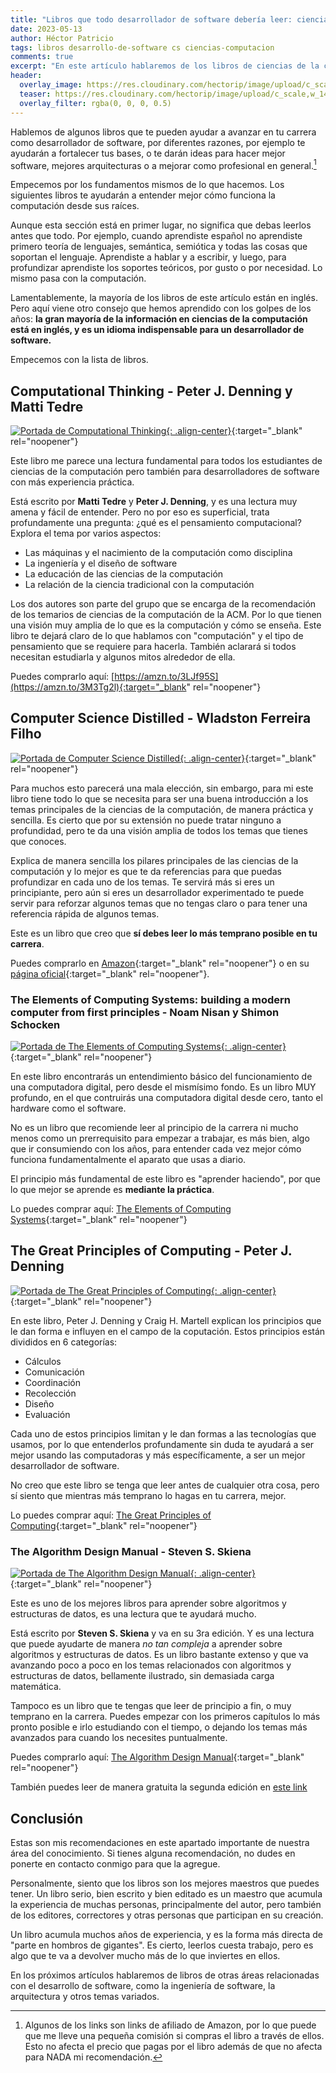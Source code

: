 ```yaml
---
title: "Libros que todo desarrollador de software debería leer: ciencias de la computación"
date: 2023-05-13
author: Héctor Patricio
tags: libros desarrollo-de-software cs ciencias-computacion
comments: true
excerpt: "En este artículo hablaremos de los libros de ciencias de la computación fundamentales avanzar en tu carrera y cada vez hacer mejor tu trabajo."
header:
  overlay_image: https://res.cloudinary.com/hectorip/image/upload/c_scale,w_1400/v1683466921/libros_buqwhb.jpg
  teaser: https://res.cloudinary.com/hectorip/image/upload/c_scale,w_1400/v1683466921/libros_buqwhb.jpg
  overlay_filter: rgba(0, 0, 0, 0.5)
---
```


Hablemos de algunos libros que te pueden ayudar a avanzar en tu carrera como desarrollador de software, por diferentes razones, por ejemplo te ayudarán a fortalecer tus bases, o te darán ideas para hacer mejor software, mejores arquitecturas o a mejorar como profesional en general.[^1]

Empecemos por los fundamentos mismos de lo que hacemos. Los siguientes libros te ayudarán a entender mejor cómo  funciona la computación desde sus raíces.

Aunque esta sección está en primer lugar, no significa que debas leerlos antes que todo. Por ejemplo, cuando aprendiste español no aprendiste primero teoría de lenguajes, semántica, semiótica y todas las cosas que soportan el lenguaje. Aprendiste a hablar y a escribir, y luego, para profundizar aprendiste los soportes teóricos, por gusto o por necesidad. Lo mismo pasa con la computación.

Lamentablemente, la mayoría de los libros de este artículo están en inglés. Pero aquí viene otro consejo que hemos aprendido con los golpes de los años: **la gran mayoría de la información en ciencias de la computación está en inglés, y es un idioma indispensable para un desarrollador de software.**

Empecemos con la lista de libros.

## Computational Thinking - Peter J. Denning y Matti Tedre

[![Portada de Computational Thinking](https://res.cloudinary.com/hectorip/image/upload/c_scale,w_350/v1683954800/content_ylyx0g.png){: .align-center}](https://mitpress.mit.edu/9780262536561/computational-thinking/){:target="_blank" rel="noopener"}

Este libro me parece una lectura fundamental para todos los estudiantes de ciencias de la computación pero también para desarrolladores de software con más experiencia práctica.

Está escrito por **Matti Tedre** y **Peter J. Denning**, y es una lectura muy amena y fácil de entender. Pero no por eso es superficial, trata profundamente una pregunta: ¿qué es el pensamiento computacional? Explora el tema por varios aspectos:

- Las máquinas y el nacimiento de la computación como disciplina
- La ingeniería y el diseño de software
- La educación de las ciencias de la computación
- La relación de la ciencia tradicional con la computación

Los dos autores son parte del grupo que se encarga de la recomendación de los temarios de ciencias de la computación de la ACM. Por lo que tienen una visión muy amplia de lo que es la computación y cómo se enseña. Este libro te dejará claro de lo que hablamos con "computación" y el tipo de pensamiento que se requiere para hacerla. También aclarará si todos necesitan estudiarla y algunos mitos alrededor de ella.

Puedes comprarlo aquí: [https://amzn.to/3LJf95S](https://amzn.to/3M3Tg2l){:target="_blank" rel="noopener"}

## Computer Science Distilled - Wladston Ferreira Filho

[![Portada de Computer Science Distilled](https://res.cloudinary.com/hectorip/image/upload/c_scale,w_350/v1683955925/book_ipakcs.jpg){: .align-center}](https://code.energy/computer-science-distilled/){:target="_blank" rel="noopener"}

Para muchos esto parecerá una mala elección, sin embargo, para mi este libro tiene todo lo que se necesita para ser una buena introducción a los temas principales de la ciencias de la computación, de manera práctica y sencilla. Es cierto que por su extensión no puede tratar ninguno a profundidad, pero te da una visión amplia de todos los temas que tienes que conoces.

Explica de manera sencilla los pilares principales de las ciencias de la computación y lo mejor es que te da referencias para que puedas profundizar en cada uno de los temas. Te servirá más si eres un principiante, pero aún si eres un desarrollador experimentado te puede servir para reforzar algunos temas que no tengas claro o para tener una referencia rápida de algunos temas.

Este es un libro que creo que **sí debes leer lo más temprano posible en tu carrera**.

Puedes comprarlo en [Amazon](https://amzn.to/3nZVHKb){:target="_blank" rel="noopener"} o en su [página oficial](https://code.energy/computer-science-distilled/){:target="_blank" rel="noopener"}.

### The Elements of Computing Systems: building a modern computer from first principles - Noam Nisan y Shimon Schocken

[![Portada de The Elements of Computing Systems](https://res.cloudinary.com/hectorip/image/upload/c_scale,w_350/v1683954809/Screen_Shot_2023-05-12_at_8.38.27_nzachg.png){: .align-center}](https://www.nand2tetris.org/book){:target="_blank" rel="noopener"}

En este libro encontrarás un entendimiento básico del funcionamiento de una computadora digital, pero desde el mismísimo fondo. Es un libro MUY profundo, en el que contruirás una computadora digital desde cero, tanto el hardware como el software.

No es un libro que recomiende leer al principio de la carrera ni mucho menos como un prerrequisito para empezar a trabajar, es más bien, algo que ir consumiendo con los años, para entender cada vez mejor cómo funciona fundamentalmente el aparato que usas a diario.

El principio más fundamental de este libro es "aprender haciendo", por que lo que mejor se aprende es **mediante la práctica**.

Lo puedes comprar aquí: [The Elements of Computing Systems](https://amzn.to/3nXJvJR){:target="_blank" rel="noopener"}

## The Great Principles of Computing - Peter J. Denning

[![Portada de The Great Principles of Computing](https://res.cloudinary.com/hectorip/image/upload/c_scale,w_350/v1684031325/great_principles_i5btll.jpg){: .align-center}](https://amzn.to/3O8gk1u){:target="_blank" rel="noopener"}

En este libro, Peter J. Denning y Craig H. Martell explican los principios que le dan forma e influyen en el campo de la coputación. Estos principios están divididos en 6 categorías:

- Cálculos
- Comunicación
- Coordinación
- Recolección
- Diseño
- Evaluación

Cada uno de estos principios limitan y le dan formas a las tecnologías que usamos, por lo que entenderlos profundamente sin duda te ayudará a ser mejor usando las computadoras y más específicamente, a ser un mejor desarrollador de software.

No creo que este libro se tenga que leer antes de cualquier otra cosa, pero sí siento que mientras más temprano lo hagas en tu carrera, mejor.

Lo puedes comprar aquí: [The Great Principles of Computing](https://amzn.to/3O8gk1u){:target="_blank" rel="noopener"}
### The Algorithm Design Manual - Steven S. Skiena

[![Portada de The Algorithm Design Manual](https://res.cloudinary.com/hectorip/image/upload/c_scale,w_350/v1683777664/Screen_Shot_2023-05-10_at_21.48.04_cwmr6v.png){: .align-center}](https://amzn.to/42GGAnv){:target="_blank" rel="noopener"}

Este es uno de los mejores libros para aprender sobre algoritmos y estructuras de datos, es una lectura que te ayudará mucho.

Está escrito por **Steven S. Skiena** y va en su 3ra edición. Y es una lectura que puede ayudarte de manera _no tan compleja_ a aprender sobre algoritmos y estructuras de datos. Es un libro bastante extenso y que va avanzando poco a poco en los temas relacionados con algoritmos y estructuras de datos, bellamente ilustrado, sin demasiada carga matemática.

Tampoco es un libro que te tengas que leer de principio a fin, o muy temprano en la carrera. Puedes empezar con los primeros capítulos lo más pronto posible e irlo estudiando con el tiempo, o dejando los temas más avanzados para cuando los necesites puntualmente.

Puedes comprarlo aquí: [The Algorithm Design Manual](https://amzn.to/42GGAnv){:target="_blank" rel="noopener"}

También puedes leer de manera gratuita la segunda edición en [este link](https://mimoza.marmara.edu.tr/~msakalli/cse706_12/SkienaTheAlgorithmDesignManual.pdf)

## Conclusión

Estas son mis recomendaciones en este apartado importante de nuestra área del conocimiento. Si tienes alguna recomendación, no dudes en ponerte en contacto conmigo para que la agregue.

Personalmente, siento que los libros son los mejores maestros que puedes tener. Un libro serio, bien escrito y bien editado es un maestro que acumula la experiencia de muchas personas, principalmente del autor, pero también de los editores, correctores y otras personas que participan en su creación.

Un libro acumula muchos años de experiencia, y es la forma más directa de "parte en hombros de gigantes". Es cierto, leerlos cuesta trabajo, pero es algo que te va a devolver mucho más de lo que inviertes en ellos.

En los próximos artículos hablaremos de libros de otras áreas relacionadas con el desarrollo de software, como la ingeniería de software, la arquitectura y otros temas variados.

[^1]: Algunos de los links son links de afiliado de Amazon, por lo que puede que me lleve una pequeña comisión si compras el libro a través de ellos. Esto no afecta el precio que pagas por el libro además de que no afecta para NADA mi recomendación.
